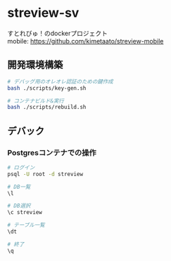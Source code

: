 # streview-sv

すとれびゅ！のdockerプロジェクト  
mobile: https://github.com/kimetaato/streview-mobile

## 開発環境構築

```bash
# デバッグ用のオレオレ認証のための鍵作成
bash ./scripts/key-gen.sh

# コンテナビルド&実行
bash ./scripts/rebuild.sh
```

## デバック

### Postgresコンテナでの操作

```bash
# ログイン
psql -U root -d streview

# DB一覧
\l

# DB選択
\c streview

# テーブル一覧
\dt

# 終了
\q
```
